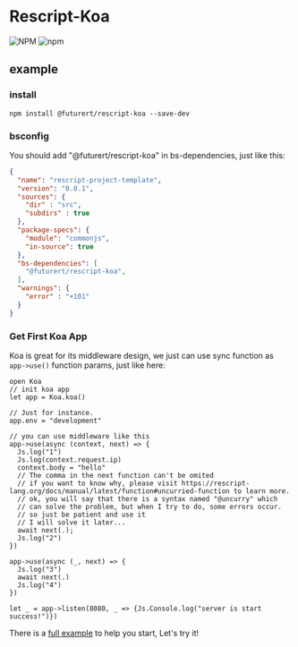 # Rescript-Koa
![NPM](https://img.shields.io/npm/l/@futurert/rescript-koa) ![npm](https://img.shields.io/npm/v/@futurert/rescript-koa)
## example

### install

```shell
npm install @futurert/rescript-koa --save-dev
```

### bsconfig

You should add "@futurert/rescript-koa" in bs-dependencies, just like this:
```json
{
  "name": "rescript-project-template",
  "version": "0.0.1",
  "sources": {
    "dir" : "src",
    "subdirs" : true
  },
  "package-specs": {
    "module": "commonjs",
    "in-source": true
  },
  "bs-dependencies": [
    "@futurert/rescript-koa",
  ],
  "warnings": {
    "error" : "+101"
  }
}
```

### Get First Koa App

Koa is great for its middleware design, we just can use sync function as `app->use()` function params, just like here:

```rescript
open Koa
// init koa app
let app = Koa.koa()

// Just for instance.
app.env = "development"

// you can use middleware like this
app->use(async (context, next) => {
  Js.log("1")
  Js.log(context.request.ip)
  context.body = "hello"
  // The comma in the next function can't be omited
  // if you want to know why, please visit https://rescript-lang.org/docs/manual/latest/function#uncurried-function to learn more.
  // ok, you will say that there is a syntax named "@uncurry" which
  // can solve the problem, but when I try to do, some errors occur.
  // so just be patient and use it
  // I will solve it later...
  await next(.);
  Js.log("2")
})

app->use(async (_, next) => {
  Js.log("3")
  await next(.)
  Js.log("4")
})

let _ = app->listen(8080, _ => {Js.Console.log("server is start success!")})
```

There is a [full example](./examples//index.res) to help you start, Let's try it!
